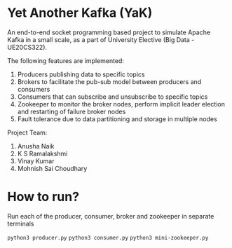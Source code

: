 # Yet Another Kafka (YaK)
An end-to-end socket programming based project to simulate Apache Kafka in a small scale, as a part of University Elective (Big Data - UE20CS322). <br/>

The following features are implemented:  <br/>
1. Producers publishing data to specific topics <br/>
2. Brokers to facilitate the pub-sub model between producers and consumers <br/>
3. Consumers that can subscribe and unsubscribe to specific topics <br/>
4. Zookeeper to monitor the broker nodes, perform implicit leader election and restarting of failure broker nodes <br/>
5. Fault tolerance due to data partitioning and storage in multiple nodes <br/>

Project Team:
1. Anusha Naik
2. K S Ramalakshmi
3. Vinay Kumar
4. Mohnish Sai Choudhary

<h1> How to run? </h1>
<lr>

Run each of the producer, consumer, broker and zookeeper in separate terminals <br/>

`python3 producer.py`
`python3 consumer.py`
`python3 mini-zookeeper.py`
